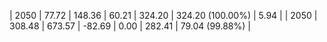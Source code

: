 | 2050 | 77.72 | 148.36 |  60.21 | 324.20 | 324.20 (100.00%) | 5.94 |
| 2050 | 308.48 | 673.57 | -82.69 | 0.00 | 282.41 | 79.04 (99.88%) |
